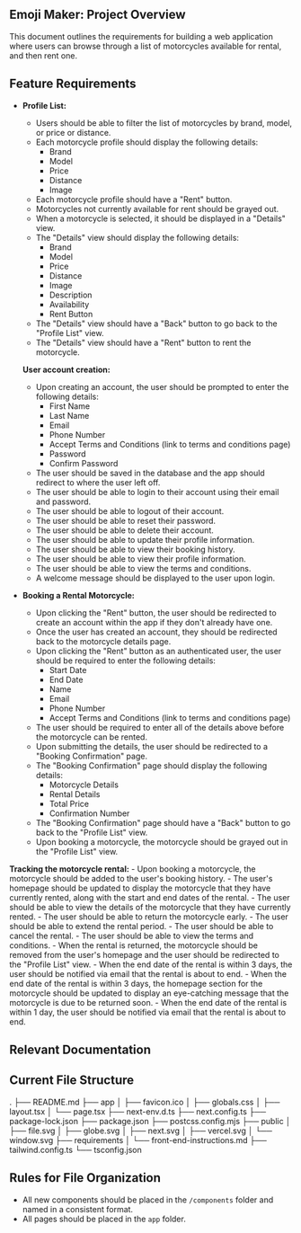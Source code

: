 ## Emoji Maker: Project Overview

This document outlines the requirements for building a web application where users can browse through a list of motorcycles available for rental, and then rent one.


## Feature Requirements

- **Profile List:**
    - Users should be able to filter the list of motorcycles by brand, model, or price or distance.
    - Each motorcycle profile should display the following details:
        - Brand
        - Model
        - Price
        - Distance
        - Image
    - Each motorcycle profile should have a "Rent" button.
    - Motorcycles not currently available for rent should be grayed out.
    - When a motorcycle is selected, it should be displayed in a "Details" view.
    - The "Details" view should display the following details:
        - Brand
        - Model
        - Price
        - Distance
        - Image
        - Description
        - Availability
        - Rent Button
    - The "Details" view should have a "Back" button to go back to the "Profile List" view.
    - The "Details" view should have a "Rent" button to rent the motorcycle.

  **User account creation:**
    - Upon creating an account, the user should be prompted to enter the following details:
        - First Name
        - Last Name
        - Email
        - Phone Number
        - Accept Terms and Conditions (link to terms and conditions page)
        - Password
        - Confirm Password
    - The user should be saved in the database and the app should redirect to where the user left off.
    - The user should be able to login to their account using their email and password.
    - The user should be able to logout of their account.
    - The user should be able to reset their password.
    - The user should be able to delete their account.
    - The user should be able to update their profile information.
    - The user should be able to view their booking history.
    - The user should be able to view their profile information.
    - The user should be able to view the terms and conditions.
    - A welcome message should be displayed to the user upon login.

- **Booking a Rental Motorcycle:**
    - Upon clicking the "Rent" button, the user should be redirected to create an account within the app if they don't already have one.
    - Once the user has created an account, they should be redirected back to the motorcycle details page.
    - Upon clicking the "Rent" button as an authenticated user, the user should be required to enter the following details:
        - Start Date
        - End Date
        - Name
        - Email
        - Phone Number
        - Accept Terms and Conditions (link to terms and conditions page)
    - The user should be required to enter all of the details above before the motorcycle can be rented.
    - Upon submitting the details, the user should be redirected to a "Booking Confirmation" page.
    - The "Booking Confirmation" page should display the following details:
        - Motorcycle Details
        - Rental Details
        - Total Price
        - Confirmation Number
    - The "Booking Confirmation" page should have a "Back" button to go back to the "Profile List" view.
    - Upon booking a motorcycle, the motorcycle should be grayed out in the "Profile List" view.
        
**Tracking the motorcycle rental:**
    - Upon booking a motorcycle, the motorcycle should be added to the user's booking history.
    - The user's homepage should be updated to display the motorcycle that they have currently rented, along with the start and end dates of the rental.
    - The user should be able to view the details of the motorcycle that they have currently rented.
    - The user should be able to return the motorcycle early.
    - The user should be able to extend the rental period.
    - The user should be able to cancel the rental.
    - The user should be able to view the terms and conditions.
    - When the rental is returned, the motorcycle should be removed from the user's homepage and the user should be redirected to the "Profile List" view.
    - When the end date of the rental is within 3 days, the user should be notified via email that the rental is about to end.
    - When the end date of the rental is within 3 days, the homepage section for the motorcycle should be updated to display an eye-catching message that the motorcycle is due to be returned soon.
    - When the end date of the rental is within 1 day, the user should be notified via email that the rental is about to end.
   
    

## Relevant Documentation



## Current File Structure

.
├── README.md
├── app
│   ├── favicon.ico
│   ├── globals.css
│   ├── layout.tsx
│   └── page.tsx
├── next-env.d.ts
├── next.config.ts
├── package-lock.json
├── package.json
├── postcss.config.mjs
├── public
│   ├── file.svg
│   ├── globe.svg
│   ├── next.svg
│   ├── vercel.svg
│   └── window.svg
├── requirements
│   └── front-end-instructions.md
├── tailwind.config.ts
└── tsconfig.json

## Rules for File Organization

- All new components should be placed in the `/components` folder and named in a consistent format.
- All pages should be placed in the `app` folder.